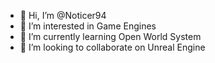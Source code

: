 - 👋 Hi, I’m @Noticer94
- 👀 I’m interested in Game Engines
- 🌱 I’m currently learning Open World System
- 💞️ I’m looking to collaborate on Unreal Engine

<!---
Noticer94/Noticer94 is a ✨ special ✨ repository because its `README.md` (this file) appears on your GitHub profile.
You can click the Preview link to take a look at your changes.
--->
